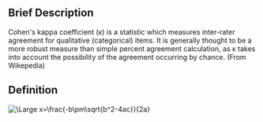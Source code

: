 ## Brief Description

Cohen's kappa coefficient (κ) is a statistic which measures inter-rater agreement for qualitative (categorical) items. It is generally thought to be a more robust measure than simple percent agreement calculation, as κ takes into account the possibility of the agreement occurring by chance. (From Wikepedia)

## Definition

<img src="https://latex.codecogs.com/svg.latex?\Large&space;\kappa =\frac{p_0-p_e}{1-p_e}" title="\Large x=\frac{-b\pm\sqrt{b^2-4ac}}{2a}" />

